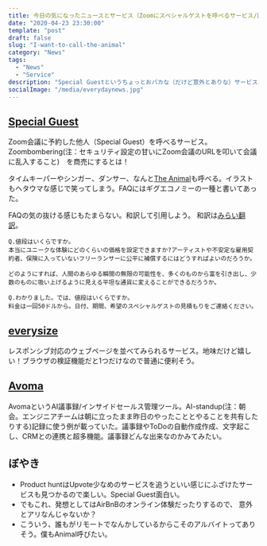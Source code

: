 ```yaml
---
title: 今日の気になったニュースとサービス（Zoomにスペシャルゲストを呼べるサービス/画面サイズ確認を複数ウィンドウ並べて/朝会議事録自動生成）
date: "2020-04-23 23:30:00"
template: "post"
draft: false
slug: "I-want-to-call-the-animal"
category: "News"
tags:
  - "News"
  - "Service"
description: "Special Guestというちょっとおバカな（だけど意外とありな）サービス、是非みて欲しい"
socialImage: "/media/everydaynews.jpg"
---
```


## [Special Guest](https://specialguest.best/)
Zoom会議に予約した他人（Special Guest）を呼べるサービス。Zoombombering(注：セキュリティ設定の甘いにZoom会議のURLを叩いて会議に乱入すること)　を商売にするとは！

タイムキーパーやシンガー、ダンサー、なんと[The Animal](https://specialguest.best/the-animal/)も呼べる。イラストもヘタウマな感じで笑ってしまう。FAQにはギグエコノミーの一種と書いてあった。

FAQの気の抜ける感じもたまらない。和訳して引用しよう。
和訳は[みらい翻訳](https://miraitranslate.com/trial/)。

```
Q.値段はいくらですか。
本当にユニークな体験にどのくらいの価格を設定できますか?アーティストや不安定な雇用契約者、保険に入っていないフリーランサーに公平に補償するにはどうすればよいのだろうか。

どのようにすれば、人間のあらゆる瞬間の無限の可能性を、多くのものから富を引き出し、少数のものに吸い上げるように見える平坦な通貨に変えることができるだろうか。

Q.わかりました。では、値段はいくらですか。
料金は一回50ドルから。日付、期間、希望のスペシャルゲストの見積もりをご連絡ください。
```

## [everysize](https://everysize.kibalabs.com/)
レスポンシブ対応のウェブページを並べてみられるサービス。地味だけど嬉しい！ブラウザの検証機能だと1つだけなので普通に便利そう。

## [Avoma](https://www.avoma.com/ai-assistant-standup-meetings)
AvomaというAI議事録/インサイドセールス管理ツール。AI-standup(注：朝会。エンジニアチームは朝に立ったまま昨日のやったこととやることを共有したりする)記録に使う例が載っていた。議事録やToDoの自動作成作成、文字起こし、CRMとの連携と超多機能。議事録どんな出来なのかみてみたい。

## ぼやき
- Product huntはUpvote少なめのサービスを追うといい感じにふざけたサービスも見つかるので楽しい。Special Guest面白い。
- でもこれ、発想としてはAirBnBのオンライン体験だったりするので、 意外とアリなんじゃないか？
- こういう、誰もがリモートでなんかしているからこそのアルバイトってありそう。僕もAnimal呼びたい。

